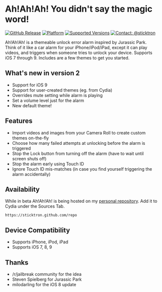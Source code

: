 # Ah!Ah!Ah! You didn't say the magic word!

[![GitHub Release](https://img.shields.io/github/release/sticktron/AhAhAh.svg?style=flat)]()
[![Platform](https://img.shields.io/badge/platform-iOS-lightgrey.svg)]()
[![Supported Versions](https://img.shields.io/badge/supported_versions-iOS_7.0_--_iOS_9.3.3-lightgrey.svg)]()
[![Contact: @sticktron](https://img.shields.io/badge/contact-@sticktron-blue.svg?style=flat)](https://twitter.com/sticktron)

Ah!Ah!Ah! is a themeable unlock error alarm inspired by Jurassic Park. Think of it like a car alarm for your iPhone/iPod/iPad, except it can play videos, and triggers when someone tries to unlock your device. Supports iOS 7 through 9. Includes are a few themes to get you started.


## What's new in version 2

- Support for iOS 9
- Support for user-created themes (eg. from Cydia)
- Overrides mute setting while alarm is playing
- Set a volume level just for the alarm
- New default theme!


## Features

- Import videos and images from your Camera Roll to create custom themes on-the-fly
- Choose how many failed attempts at unlocking before the alarm is triggered
- Stop the Lock button from turning off the alarm (have to wait until screen shuts off)
- Stop the alarm early using Touch ID
- Ignore Touch ID mis-matches (in case you find yourself triggering the alarm accidentally)


## Availability

While in beta Ah!Ah!Ah! is being hosted on my [personal repository](https://sticktron.github.com/repo). Add it to Cydia under the Sources Tab.

```
https://sticktron.github.com/repo
```


## Device Compatibility

- Supports iPhone, iPod, iPad
- Supports iOS 7, 8, 9


## Thanks

* /r/jailbreak community for the idea
* Steven Spielberg for Jurassic Park
* milodarling for the iOS 8 update
